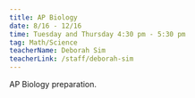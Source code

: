 ```yaml
---
title: AP Biology
date: 8/16 - 12/16
time: Tuesday and Thursday 4:30 pm - 5:30 pm
tag: Math/Science
teacherName: Deborah Sim
teacherLink: /staff/deborah-sim
---
```


AP Biology preparation.
